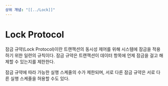 ```yaml
---
상위 개념: "[[../Lock]]"
---
```

# Lock Protocol
잠금 규약(Lock Protocol)이란 트랜잭션의 동시성 제어를 위해 시스템에 잠금을 적용하기 위한 일련의 규칙이다. 잠금 규약은 트랜잭션이 데이터 항목에 언제 잠금을 걸고 해제할 수 있는지를 제한한다.

잠금 규약에 따라 가능한 실행 스케줄의 수가 제한되며, 서로 다른 잠금 규약은 서로 다른 실행 스케줄을 허용할 수도 있다.